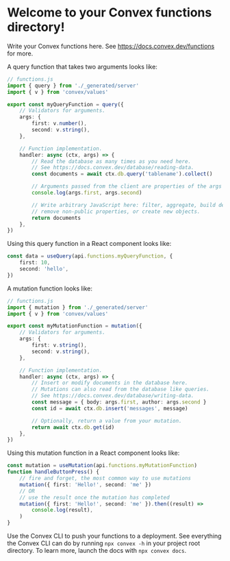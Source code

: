 # Welcome to your Convex functions directory!

Write your Convex functions here.
See https://docs.convex.dev/functions for more.

A query function that takes two arguments looks like:

```ts
// functions.js
import { query } from './_generated/server'
import { v } from 'convex/values'

export const myQueryFunction = query({
    // Validators for arguments.
    args: {
        first: v.number(),
        second: v.string(),
    },

    // Function implementation.
    handler: async (ctx, args) => {
        // Read the database as many times as you need here.
        // See https://docs.convex.dev/database/reading-data.
        const documents = await ctx.db.query('tablename').collect()

        // Arguments passed from the client are properties of the args object.
        console.log(args.first, args.second)

        // Write arbitrary JavaScript here: filter, aggregate, build derived data,
        // remove non-public properties, or create new objects.
        return documents
    },
})
```

Using this query function in a React component looks like:

```ts
const data = useQuery(api.functions.myQueryFunction, {
    first: 10,
    second: 'hello',
})
```

A mutation function looks like:

```ts
// functions.js
import { mutation } from './_generated/server'
import { v } from 'convex/values'

export const myMutationFunction = mutation({
    // Validators for arguments.
    args: {
        first: v.string(),
        second: v.string(),
    },

    // Function implementation.
    handler: async (ctx, args) => {
        // Insert or modify documents in the database here.
        // Mutations can also read from the database like queries.
        // See https://docs.convex.dev/database/writing-data.
        const message = { body: args.first, author: args.second }
        const id = await ctx.db.insert('messages', message)

        // Optionally, return a value from your mutation.
        return await ctx.db.get(id)
    },
})
```

Using this mutation function in a React component looks like:

```ts
const mutation = useMutation(api.functions.myMutationFunction)
function handleButtonPress() {
    // fire and forget, the most common way to use mutations
    mutation({ first: 'Hello!', second: 'me' })
    // OR
    // use the result once the mutation has completed
    mutation({ first: 'Hello!', second: 'me' }).then((result) =>
        console.log(result),
    )
}
```

Use the Convex CLI to push your functions to a deployment. See everything
the Convex CLI can do by running `npx convex -h` in your project root
directory. To learn more, launch the docs with `npx convex docs`.
